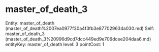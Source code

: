 # master_of_death_3

Entity: master_of_death (master_of_death%2007ea0977f30a4f3fb3e877029634a030.md)
Self: master_of_death_3 (master_of_death_3%20996d9cd7dcc449ed9e706dcee204daa6.md)
entityKey: master_of_death
level: 3
pointCost: 1

[](Untitled%2033f7b4433a574162b0a67752fc730615.md)